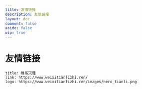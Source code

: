 ```yaml
---
title: 友情链接
description: 友情链接
layout: doc
comment: false
aside: false
wip: true
---
```


# 友情链接

```card
title: 维系天理
link: https://www.weixitianlizhi.ren/
logo: https://www.weixitianlizhi.ren/images/hero_tianli.png
```
